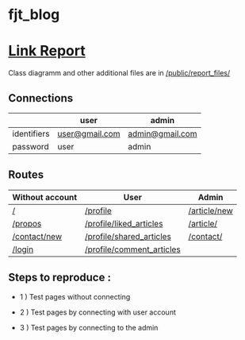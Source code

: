 # fjt_blog

# [Link Report](https://docs.google.com/document/d/1cCGVpjxGDtKQDu-Muiq8BVfK6UllhJbDCEEcH2SbcU4/edit?usp=sharing)
Class diagramm and other additional files are in [/public/report_files/](https://github.com/ThanhMary/fjt_blog/tree/main/public/report_files)

## Connections

|| user   | admin |
| ------------- | ------------- | ------------- |
| identifiers |  user@gmail.com |admin@gmail.com |
| password | user  | admin |

## Routes

| Without account                                 |      User     |        Admin  |
| -------------                                 | ------------- |------------- |
| [/](http://blog.com/) | [/profile](http://blog.com/profile) |[/article/new](http://blog.com/article/new) |
| [/propos](http://blog.com/propos) |[/profile/liked_articles](http://blog.com/profile/liked_articles) |[/article/](http://blog.com/article) |
| [/contact/new](http://blog.com/contact/new) | [/profile/shared_articles](http://blog.com/profile/shared_article) | [/contact/](http://blog.com/contact) |
| [/login](http://blog.com/login) | [/profile/comment_articles](http://blog.com/profile/comment_articles) | |

## Steps to reproduce :

- 1 )
Test pages without connecting

- 2 )
Test pages by connecting with user account

- 3 )
Test pages by connecting to the admin
